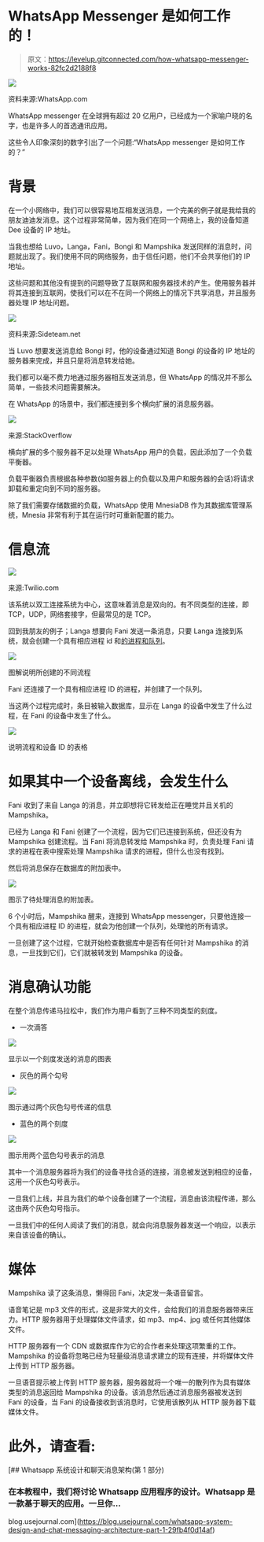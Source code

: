 # WhatsApp Messenger 是如何工作的！

> 原文：<https://levelup.gitconnected.com/how-whatsapp-messenger-works-82fc2d2188f8>

![](img/c2e556c1be717918b6879fc99365fc90.png)

资料来源:WhatsApp.com

WhatsApp messenger 在全球拥有超过 20 亿用户，已经成为一个家喻户晓的名字，也是许多人的首选通讯应用。

这些令人印象深刻的数字引出了一个问题:“WhatsApp messenger 是如何工作的？”

# 背景

在一个小网络中，我们可以很容易地互相发送消息，一个完美的例子就是我给我的朋友迪迪发消息。这个过程非常简单，因为我们在同一个网络上，我的设备知道 Dee 设备的 IP 地址。

当我也想给 Luvo，Langa，Fani，Bongi 和 Mampshika 发送同样的消息时，问题就出现了。我们使用不同的网络服务，由于信任问题，他们不会共享他们的 IP 地址。

这些问题和其他没有提到的问题导致了互联网和服务器技术的产生。使用服务器并将其连接到互联网，使我们可以在不在同一个网络上的情况下共享消息，并且服务器处理 IP 地址问题。

![](img/279c84fdd187dafa9a5ad4bddc5d1948.png)

资料来源:Sideteam.net

当 Luvo 想要发送消息给 Bongi 时，他的设备通过知道 Bongi 的设备的 IP 地址的服务器来完成，并且只是将消息转发给她。

我们都可以毫不费力地通过服务器相互发送消息，但 WhatsApp 的情况并不那么简单，一些技术问题需要解决。

在 WhatsApp 的场景中，我们都连接到多个横向扩展的消息服务器。

![](img/c86b5106a8c3a32d7da4068e878cc2f7.png)

来源:StackOverflow

横向扩展的多个服务器不足以处理 WhatsApp 用户的负载，因此添加了一个负载平衡器。

负载平衡器负责根据各种参数(如服务器上的负载以及用户和服务器的会话)将请求卸载和重定向到不同的服务器。

除了我们需要存储数据的负载，WhatsApp 使用 MnesiaDB 作为其数据库管理系统，Mnesia 非常有利于其在运行时可重新配置的能力。

# 信息流

![](img/2780be8fa22a4c6ea14d501b7d87b0d1.png)

来源:Twilio.com

该系统以双工连接系统为中心，这意味着消息是双向的。有不同类型的连接，即 TCP，UDP，网络套接字，但最常见的是 TCP。

回到我朋友的例子；Langa 想要向 Fani 发送一条消息，只要 Langa 连接到系统，就会创建一个具有相应进程 id 和[的进程和队列](https://www.programiz.com/dsa/queue)。

![](img/820faddad56d47b48291d42328748b73.png)

图解说明所创建的不同流程

Fani 还连接了一个具有相应进程 ID 的进程，并创建了一个队列。

当这两个过程完成时，条目被输入数据库，显示在 Langa 的设备中发生了什么过程，在 Fani 的设备中发生了什么。

![](img/3c41a9cc323df9e5eac3fa6c522ca26f.png)

说明流程和设备 ID 的表格

# 如果其中一个设备离线，会发生什么

Fani 收到了来自 Langa 的消息，并立即想将它转发给正在睡觉并且关机的 Mampshika。

已经为 Langa 和 Fani 创建了一个流程，因为它们已连接到系统，但还没有为 Mampshika 创建流程。当 Fani 将消息转发给 Mampshika 时，负责处理 Fani 请求的进程在表中搜索处理 Mampshika 请求的进程，但什么也没有找到。

然后将消息保存在数据库的附加表中。

![](img/8a24ba1b26e788cea5bb73bb2f1eeba4.png)

图示了待处理消息的附加表。

6 个小时后，Mampshika 醒来，连接到 WhatsApp messenger，只要他连接一个具有相应进程 ID 的进程，就会为他创建一个队列，处理他的所有请求。

一旦创建了这个过程，它就开始检查数据库中是否有任何针对 Mampshika 的消息，一旦找到它们，它们就被转发到 Mampshika 的设备。

# 消息确认功能

在整个消息传递马拉松中，我们作为用户看到了三种不同类型的刻度。

*   一次滴答

![](img/5a7c838ccde687bececf73b7699eedd2.png)

显示以一个刻度发送的消息的图表

*   灰色的两个勾号

![](img/e9cae64a46fabf512e4ca127d854ec66.png)

图示通过两个灰色勾号传递的信息

*   蓝色的两个刻度

![](img/7c61b015bfb290e8fadda4e61926cd3d.png)

图示用两个蓝色勾号表示的消息

其中一个消息服务器将为我们的设备寻找合适的连接，消息被发送到相应的设备，这用一个灰色勾号表示。

一旦我们上线，并且为我们的单个设备创建了一个流程，消息由该流程传递，那么这由两个灰色勾号指示。

一旦我们中的任何人阅读了我们的消息，就会向消息服务器发送一个响应，以表示来自该设备的确认。

# 媒体

Mampshika 读了这条消息，懒得回 Fani，决定发一条语音留言。

语音笔记是 mp3 文件的形式，这是非常大的文件，会给我们的消息服务器带来压力。HTTP 服务器用于处理媒体文件请求，如 mp3、mp4、jpg 或任何其他媒体文件。

HTTP 服务器有一个 CDN 或数据库作为它的合作者来处理这项繁重的工作。Mampshika 的设备将忽略已经为轻量级消息请求建立的现有连接，并将媒体文件上传到 HTTP 服务器。

一旦语音提示被上传到 HTTP 服务器，服务器就将一个唯一的散列作为具有媒体类型的消息返回给 Mampshika 的设备。该消息然后通过消息服务器被发送到 Fani 的设备，当 Fani 的设备接收到该消息时，它使用该散列从 HTTP 服务器下载媒体文件。

# 此外，请查看:

[](https://blog.usejournal.com/whatsapp-system-design-and-chat-messaging-architecture-part-1-29fb4f0d14af) [## Whatsapp 系统设计和聊天消息架构(第 1 部分)

### 在本教程中，我们将讨论 Whatsapp 应用程序的设计。Whatsapp 是一款基于聊天的应用。一旦你…

blog.usejournal.com](https://blog.usejournal.com/whatsapp-system-design-and-chat-messaging-architecture-part-1-29fb4f0d14af)
